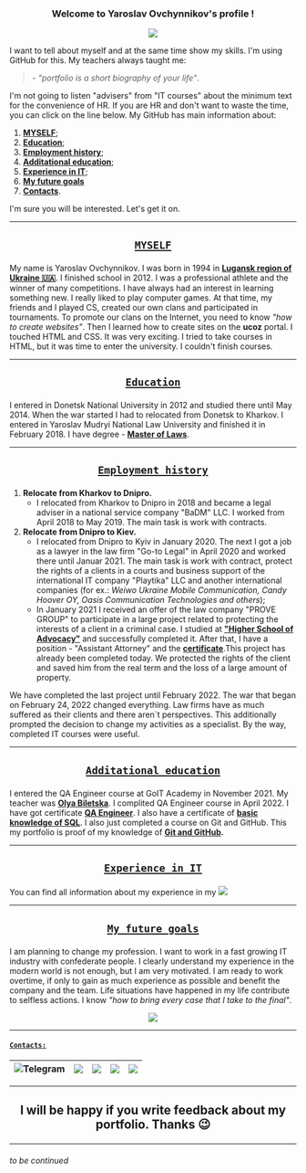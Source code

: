 <h3 align="center">
  Welcome to Yaroslav Ovchynnikov's profile !
</h3>
<p align="center"><a href="https://git.io/typing-svg"><img src="https://readme-typing-svg.herokuapp.com?font=Source+Code+Pro&size=22&duration=4000&pause=1000&color=00FF7F&center=true&width=500&height=40&lines=Quality+Assurance+Engineer;Always+learning+new+technologies;This+profile+to+show+my+experience"/></a></p>

I want to tell about myself and at the same time show my skills. I'm using GitHub for this. My teachers always taught me: 
> \- _"portfolio is a short biography of your life"_. 

I'm not going to listen "advisers" from "IT courses" about the minimum text for the convenience of HR. If you are HR and don't want to waste the time, you can click on the line below. My GitHub has main information about:
1. **[MYSELF](#MYSELF)**;
2. **[Education](#Education)**;
3. **[Employment history](#Employmenthistory)**;
4. **[Additational education](#Additationaleducation)**;
5. **[Experience in IT](#ExperienceinIT)**;
6. **[My future goals](#Myfuturegoals)**
7. **[Contacts](#Contacts)**.

I'm sure you will be interested. Let's get it on.
___
## <p align="center"> <a id=MYSELF>[``` MYSELF ```](#TOP)</a> </p>
My name is Yaroslav Ovchynnikov. I was born in 1994 in **[Lugansk region of Ukraine 🇺🇦](https://www.google.com/maps/place/%D0%A1%D1%82%D0%B0%D1%85%D0%B0%D0%BD%D0%BE%D0%B2,+%D0%9B%D1%83%D0%B3%D0%B0%D0%BD%D1%81%D0%BA%D0%B0%D1%8F+%D0%BE%D0%B1%D0%BB%D0%B0%D1%81%D1%82%D1%8C,+%D0%A3%D0%BA%D1%80%D0%B0%D0%B8%D0%BD%D0%B0,+94000/@48.5681885,38.6237227,13z/data=!3m1!4b1!4m13!1m7!3m6!1s0x411fc564844c6285:0xf8e02e7e879e7164!2z0JvRg9Cz0LDQvdGB0LosINCb0YPQs9Cw0L3RgdC60LDRjyDQvtCx0LvQsNGB0YLRjCwg0KPQutGA0LDQuNC90LAsIDkxMDAw!3b1!8m2!3d48.574041!4d39.307815!3m4!1s0x40e01cb7e0327015:0x84c7b03353a52256!8m2!3d48.5604202!4d38.6487007?hl=ru)**. I finished school in 2012. I was a professional athlete and the winner of many competitions. I have always had an interest in learning something new. I really liked to play computer games. At that time, my friends and I played CS, created our own clans and participated in tournaments. To promote our clans on the Internet, you need to know _"how to create websites"_. Then I learned how to create sites on the **ucoz** portal. I touched HTML and CSS. It was very exciting. I tried to take courses in HTML, but it was time to enter the university. I couldn't finish courses.

___
## <p align="center"> <a id=Education> [``` Education ```](#TOP)</a></p>
I entered in Donetsk National University in 2012 and studied there until May 2014. When the war started I had to relocated from Donetsk to Kharkov. I entered in Yaroslav Mudryi National Law University and finished it in February 2018. I have degree - **[Master of Laws](/images/Diploma.JPG)**. 
___
## <p align="center"> <a id=Employmenthistory> [``` Employment history ```](#TOP)</a></p>
1. **Relocate from Kharkov to Dnipro.**
    - I relocated from Kharkov to Dnipro in 2018 and became a legal adviser in a national service company "BaDM" LLC. I worked from April 2018 to May 2019. The main task is work with contracts.
2. **Relocate from Dnipro to Kiev.**
    - I relocated from Dnipro to Kyiv in January 2020. The next I got a job as a lawyer in the law firm "Go-to Legal" in April 2020 and worked there until Januar 2021. The main task is work with contract, protect the rights of a clients in a courts and business support of the international IT company "Playtika" LLC and another international companies (for ex.: _Weiwo Ukraine Mobile Communication, Candy Hoover OY, Oasis Communication Technologies and others_);  
    - In January 2021 I received an offer of the law company "PROVE GROUP" to participate in a large project related to protecting the interests of a client in a criminal case. I studied at **["Higher School of Advocacy"](/images/Certificate%20HSA.jpg)** and successfully completed it. After that, I have a position - "Assistant Attorney" and the **[certificate](/images/Certificate%20Assis.jpeg)**.This project has already been completed today. We protected the rights of the client and saved him from the real term and the loss of a large amount of property.

We have completed the last project until February 2022. The war that began on February 24, 2022 changed everything. Law firms have as much suffered as their clients and there aren`t perspectives. This additionally prompted the decision to change my activities as a specialist. By the way, completed IT courses were useful.
___

## <p align="center"> <a id=Additationaleducation> [``` Additational education ```](#TOP)</a></p>
I entered the QA Engineer course at GoIT Academy in November 2021. My teacher was **[Olya Biletska](https://www.linkedin.com/in/olya-biletska-859b27149/)**. I complited QA Engineer course in April 2022. I have got certificate **[QA Engineer](/images/GOIT_Certificate.jpeg)**. I also have a certificate of **[basic knowledge of SQL](/images/Datacamp%20SQL.jpeg)**. I also just completed a course on Git and GitHub. This my portfolio is proof of my knowledge of **[Git and GitHub](/images/Certificate%20Git%20and%20GitHub.pdf).** 
___
## <p align="center"> <a id=ExperienceinIT> [``` Experience in IT ```](#TOP) </a></p>
You can find all information about my experience in my  <a href="https://github.com/Yaroslav-Ovchynnikov/experience-in-it"><img src="https://camo.githubusercontent.com/b607c0ac7a6e4540bf5f6af181391ff51c1fe6f1e950a2630b4fbf5a43969aa7/68747470733a2f2f637573746f6d2d69636f6e2d6261646765732e6865726f6b756170702e636f6d2f62616467652f5265706f2d626c75652e7376673f6c6f676f3d7265706f">
___

## <p align="center"> <a id=Myfuturegoals> [``` My future goals ```](#TOP) </a></p>
I am planning to change my profession. I want to work in a fast growing IT industry with confederate people. I clearly understand my experience in the modern world is not enough, but I am very motivated. I am ready to work overtime, if only to gain as much experience as possible and benefit the company and the team. Life situations have happened in my life contribute to selfless actions. I know *"how to bring every case that I take to the final"*. 
<p align="center"><a href="https://git.io/typing-svg"><img src="https://readme-typing-svg.herokuapp.com?font=Source+Code+Pro&size=22&duration=4000&pause=1000&color=00FF7F&center=true&multiline=true&width=700&height=100&lines=So%2C+right+now+I'm+looking+my+1st+offer+and;a+company+that+will+really+believe+in+me!"/></a></p>

___

#### <a id=Contacts> [``` Contacts: ```](#TOP) </a>
|<img alt="Telegram" src="https://img.shields.io/badge/telegram-000000.svg?logo=telegram&logoColor=white"></a> | <a href="mailto:yaroslav.ovchynnikov.it@gmail.com"><img src ="https://img.shields.io/badge/Gmail-000000.svg?logo=Gmail"></a> | <a href="https://www.instagram.com/yaroslav_ovchynnikov/"><img src ="https://img.shields.io/badge/Instagram-000000.svg?logo=Instagram"></a> | <a href="http://www.fb.com/yaroslav.ovchynnikov"><img src ="https://img.shields.io/badge/Facebook-000000.svg?logo=Facebook"></a> | <a href="http://www.linkedin.com/in/oym/"><img src ="https://img.shields.io/badge/LinkedIn-000000.svg?logo=Linkedin"></a>
:------: | :------:|:----------:|:----:|:---:|

---
## <p align="center">I will be happy if you write feedback about my portfolio. Thanks 😉</p>
___

###### to be continued
